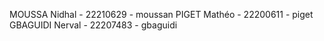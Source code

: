 MOUSSA Nidhal - 22210629 - moussan
PIGET Mathéo - 22200611 - piget
GBAGUIDI Nerval - 22207483 - gbaguidi
